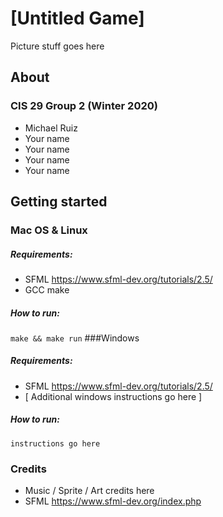 # [Untitled Game]
Picture stuff goes here
## About
### CIS 29 Group 2 (Winter 2020)
* Michael Ruiz
* Your name
* Your name
* Your name
* Your name
## Getting started
### Mac OS & Linux
##### Requirements:
* SFML https://www.sfml-dev.org/tutorials/2.5/
* GCC make
##### How to run:
`make && make run`
 ###Windows

 ##### Requirements:
 * SFML https://www.sfml-dev.org/tutorials/2.5/
 * [ Additional windows instructions go here ]
##### How to run:
`instructions go here`
 ### Credits
 * Music / Sprite / Art credits here
 * SFML
 https://www.sfml-dev.org/index.php